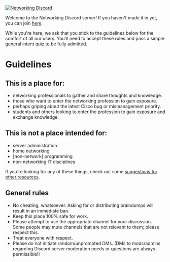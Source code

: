 [![Networking Discord](https://img.shields.io/discord/245189311681527808.svg?label=Networking&logo=discord)](https://discord.me/networking)  

Welcome to the Networking Discord server! If you haven't made it in yet, you can join [here](https://discord.me/networking).

While you're here, we ask that you stick to the guidelines below for the comfort of all our users. You'll need to accept
these rules and pass a simple general intent quiz to be fully admitted.

# Guidelines

## This is a place for:
- networking professionals to gather and share thoughts and knowledge.
- those who want to enter the networking profession to gain exposure.
- perhaps griping about the latest Cisco bug or mismanagement priority.
- students and others looking to enter the profession to gain exposure and exchange knowledge.

## This is not a place intended for:
- server administration
- home networking
- [non-network] programming
- non-networking IT disciplines

If you're looking for any of these things, check out some [suggestions for other resources](other-resources.md).

## General rules
- No cheating, whatsoever.  Asking for or distributing braindumps will result in an immediate ban.
- Keep this place 100% safe for work.
- Please attempt to use the appropriate channel for your discussion.  Some people may mute channels that are not relevant to them; please respect this.
- Treat everyone with respect.
- Please do not initiate random/unprompted DMs. (DMs to mods/admins regarding Discord server moderation needs or questions are always permissible!)
